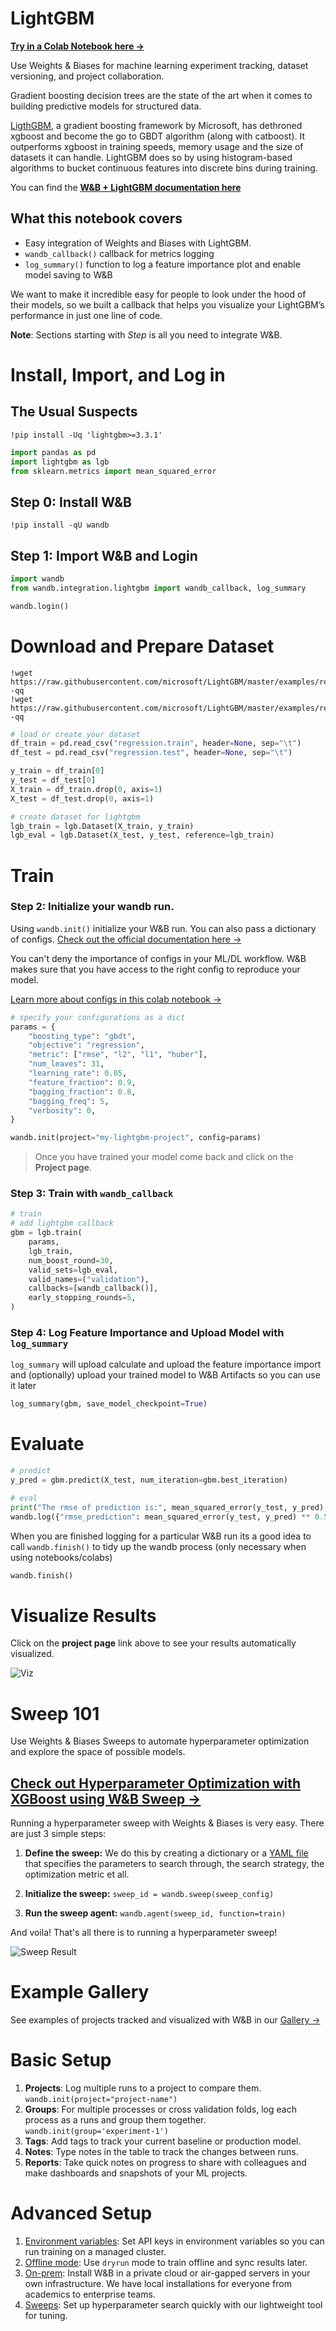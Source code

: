 # LightGBM

[**Try in a Colab Notebook here →**](https://colab.research.google.com/github/wandb/examples/blob/master/colabs/boosting/Simple_LightGBM_Integration.ipynb)

Use Weights & Biases for machine learning experiment tracking, dataset versioning, and project collaboration.

Gradient boosting decision trees are the state of the art when it comes to building predictive models for structured data.

[LigthGBM](https://github.com/microsoft/LightGBM), a gradient boosting framework by Microsoft, has dethroned xgboost and become the go to GBDT algorithm (along with catboost). It outperforms xgboost in training speeds, memory usage and the size of datasets it can handle. LightGBM does so by using histogram-based algorithms to bucket continuous features into discrete bins during training.

You can find the **[W&B + LightGBM documentation here](https://docs.wandb.ai/guides/integrations/boosting)** 


## What this notebook covers
* Easy integration of Weights and Biases with LightGBM. 
* `wandb_callback()` callback for metrics logging
* `log_summary()` function to log a feature importance plot and enable model saving to W&B

We want to make it incredible easy for people to look under the hood of their models, so we built a callback that helps you visualize your LightGBM’s performance in just one line of code.

**Note**: Sections starting with _Step_ is all you need to integrate W&B.

# Install, Import, and Log in

## The Usual Suspects


```ipython
!pip install -Uq 'lightgbm>=3.3.1'
```


```python
import pandas as pd
import lightgbm as lgb
from sklearn.metrics import mean_squared_error
```

## Step 0: Install W&B


```ipython
!pip install -qU wandb
```

## Step 1: Import W&B and Login


```python
import wandb
from wandb.integration.lightgbm import wandb_callback, log_summary

wandb.login()
```

# Download and Prepare Dataset



```ipython
!wget https://raw.githubusercontent.com/microsoft/LightGBM/master/examples/regression/regression.train -qq
!wget https://raw.githubusercontent.com/microsoft/LightGBM/master/examples/regression/regression.test -qq
```


```python
# load or create your dataset
df_train = pd.read_csv("regression.train", header=None, sep="\t")
df_test = pd.read_csv("regression.test", header=None, sep="\t")

y_train = df_train[0]
y_test = df_test[0]
X_train = df_train.drop(0, axis=1)
X_test = df_test.drop(0, axis=1)

# create dataset for lightgbm
lgb_train = lgb.Dataset(X_train, y_train)
lgb_eval = lgb.Dataset(X_test, y_test, reference=lgb_train)
```

# Train

### Step 2: Initialize your wandb run. 

Using `wandb.init()` initialize your W&B run. You can also pass a dictionary of configs. [Check out the official documentation here $\rightarrow$](https://docs.wandb.com/library/init)

You can't deny the importance of configs in your ML/DL workflow. W&B makes sure that you have access to the right config to reproduce your model. 

[Learn more about configs in this colab notebook $\rightarrow$](http://wandb.me/config-colab)


```python
# specify your configurations as a dict
params = {
    "boosting_type": "gbdt",
    "objective": "regression",
    "metric": ["rmse", "l2", "l1", "huber"],
    "num_leaves": 31,
    "learning_rate": 0.05,
    "feature_fraction": 0.9,
    "bagging_fraction": 0.8,
    "bagging_freq": 5,
    "verbosity": 0,
}

wandb.init(project="my-lightgbm-project", config=params)
```

> Once you have trained your model come back and click on the **Project page**.

### Step 3: Train with `wandb_callback`


```python
# train
# add lightgbm callback
gbm = lgb.train(
    params,
    lgb_train,
    num_boost_round=30,
    valid_sets=lgb_eval,
    valid_names=("validation"),
    callbacks=[wandb_callback()],
    early_stopping_rounds=5,
)
```

### Step 4: Log Feature Importance and Upload Model with `log_summary`
`log_summary` will upload calculate and upload the feature importance import and (optionally) upload your trained model to W&B Artifacts so you can use it later


```python
log_summary(gbm, save_model_checkpoint=True)
```

# Evaluate


```python
# predict
y_pred = gbm.predict(X_test, num_iteration=gbm.best_iteration)

# eval
print("The rmse of prediction is:", mean_squared_error(y_test, y_pred) ** 0.5)
wandb.log({"rmse_prediction": mean_squared_error(y_test, y_pred) ** 0.5})
```

When you are finished logging for a particular W&B run its a good idea to call `wandb.finish()` to tidy up the wandb process (only necessary when using notebooks/colabs)


```python
wandb.finish()
```

# Visualize Results

Click on the **project page** link above to see your results automatically visualized.

<img src="https://imgur.com/S6lwSig.png" alt="Viz" />


# Sweep 101

Use Weights & Biases Sweeps to automate hyperparameter optimization and explore the space of possible models.

## [Check out Hyperparameter Optimization with XGBoost  using W&B Sweep $\rightarrow$](http://wandb.me/xgb-colab)

Running a hyperparameter sweep with Weights & Biases is very easy. There are just 3 simple steps:

1. **Define the sweep:** We do this by creating a dictionary or a [YAML file](https://docs.wandb.com/library/sweeps/configuration) that specifies the parameters to search through, the search strategy, the optimization metric et all.

2. **Initialize the sweep:** 
`sweep_id = wandb.sweep(sweep_config)`

3. **Run the sweep agent:** 
`wandb.agent(sweep_id, function=train)`

And voila! That's all there is to running a hyperparameter sweep!

<img src="https://imgur.com/SVtMfa2.png" alt="Sweep Result" />


# Example Gallery

See examples of projects tracked and visualized with W&B in our [Gallery →](https://app.wandb.ai/gallery)

# Basic Setup
1. **Projects**: Log multiple runs to a project to compare them. `wandb.init(project="project-name")`
2. **Groups**: For multiple processes or cross validation folds, log each process as a runs and group them together. `wandb.init(group='experiment-1')`
3. **Tags**: Add tags to track your current baseline or production model.
4. **Notes**: Type notes in the table to track the changes between runs.
5. **Reports**: Take quick notes on progress to share with colleagues and make dashboards and snapshots of your ML projects.

# Advanced Setup
1. [Environment variables](https://docs.wandb.com/library/environment-variables): Set API keys in environment variables so you can run training on a managed cluster.
2. [Offline mode](https://docs.wandb.com/library/technical-faq#can-i-run-wandb-offline): Use `dryrun` mode to train offline and sync results later.
3. [On-prem](https://docs.wandb.com/self-hosted): Install W&B in a private cloud or air-gapped servers in your own infrastructure. We have local installations for everyone from academics to enterprise teams.
4. [Sweeps](https://docs.wandb.com/sweeps): Set up hyperparameter search quickly with our lightweight tool for tuning.
